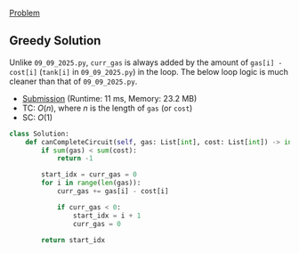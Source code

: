 [Problem](https://leetcode.com/problems/gas-station/)


## Greedy Solution

Unlike `09_09_2025.py`, `curr_gas` is always added by the amount of `gas[i] - cost[i]` (`tank[i]` in `09_09_2025.py`) in the loop. The below loop logic is much cleaner than that of `09_09_2025.py`.


- [Submission](https://leetcode.com/problems/gas-station/submissions/1571506849/) (Runtime: 11 ms, Memory: 23.2 MB)
- TC: $O(n)$, where $n$ is the length of `gas` (or `cost`)
- SC: $O(1)$

```python
class Solution:
    def canCompleteCircuit(self, gas: List[int], cost: List[int]) -> int:
        if sum(gas) < sum(cost):
            return -1

        start_idx = curr_gas = 0
        for i in range(len(gas)):
            curr_gas += gas[i] - cost[i]

            if curr_gas < 0:
                start_idx = i + 1
                curr_gas = 0

        return start_idx

```